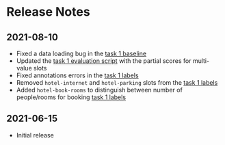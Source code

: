 # Release Notes

## 2021-08-10

* Fixed a data loading bug in the [task 1 baseline](task1/baseline/data_processors.py)
* Updated the [task 1 evaluation script](task1/scripts/scores.json) with the partial scores for multi-value slots
* Fixed annotations errors in the [task 1 labels](task1/data/val/labels.json)
* Removed `hotel-internet` and `hotel-parking` slots from the [task 1 labels](task1/data/val/labels.json)
* Added `hotel-book-rooms` to distinguish between number of people/rooms for booking [task 1 labels](task1/data/val/labels.json)

## 2021-06-15

* Initial release
